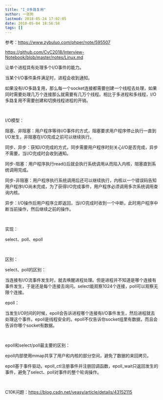 ```yaml
---
title: "I_O多路复用"
author: 一张狗
lastmod: 2018-05-24 17:02:05
date: 2010-05-04 18:56:58
tags: []
---
```



参考：https://www.zybuluo.com/phper/note/595507

https://github.com/CyC2018/Interview-Notebook/blob/master/notes/Linux.md

让单个进程具有处理多个I/O事件的能力。

当某个I/O事件条件满足时，进程会收到通知。

如果没有I/O多路复用，那么每一个socket连接都需要创建一个线程去处理，如果同时需要处理几万个连接那么就需要有几万个线程。相比于多进程和多线程，I/O多路复用不需要创建和切换线程进程的开销。

 

I/O模型：

阻塞、非阻塞：用户程序等待I/O事件的方式，阻塞要求用户程序停止执行一直到I/O发生，非阻塞在I/O完成之前可以继续执行。

同步、异步：获知I/O完成的方式，同步需要用户程序时刻关心I/O是否完成，异步不需要，当I/O完成时会收到通知。

同步-阻塞：用户程序执行read()后就会执行系统调用从而陷入内核，阻塞直到系统调用完成。

同步-非阻塞：用户程序执行系统调用后还可以继续执行，内核以一个错误码告知用户程序I/O尚未完成，为了获得I/O完成事件，用户程序必须调用多次系统调用查询内核。

异步：I/O操作后用户程序立即返回，当I/O完成时收到一个中断，此时用户程序中断当前操作，然后继续之前的操作。

 

实现：

select、poll、epoll

 

区别：

select、poll的区别：

当连接有I/O流事件发生时，就去唤醒进程处理。但是进程并不知道是哪个连接有事件发生，于是还是每个连接去询问。select能观察1024个连接，poll可以观察无限个连接。

epoll：

当发生I/O时间的时候，epoll会告诉进程哪个连接有I/O事件发生，然后进程就去处理这个事件。epoll是线程安全的。epoll不仅告诉你socket组里有数据，而且会告诉你哪个socket有数据。

 

epoll和select/poll最主要的区别：

epoll内部使用mmap共享了用户和内核的部分空间，避免了数据的来回拷贝。

epoll基于事件驱动，epoll_ctl注册事件并注册回调函数，epoll_wait只返回发生的事件，避免了select、poll对事件的整个轮询操作。

 

C10K问题：https://blog.csdn.net/yeasy/article/details/43152115


